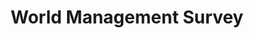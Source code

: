 ---
citation: Bloom, Nicholas; Lemos, Renata; Sadun, Raffaella; Scur, Daniela; Van Reenen,
  John, 2021, "World Management Survey - Manufacturing", https://doi.org/10.7910/DVN/OY6CBK,
  Harvard Dataverse, V1, UNF:6:k5xYE9W6U534XDiWu3RjrA==
contributors:
- Nick Bloom
- Renata Lemos
- Raffaella Sadun
- Daniela Scur
- John Van Reenen
cost: none
description: 'The World Management Survey is the first cross-country, cross-industry
  dataset built to measure the quality of management practices in establishments.
  The WMS is an interview-based evaluation tool that defines 18 key management practices,
  and scores them from 1 (“worst practice”) to 5 (“best practice”). The evaluation
  focuses on three key areas: First, monitoring: How well do organizations monitor
  what goes on inside the firm, and then use this information for continuous improvement?
  Second, targets: Do organizations set the right targets, track the right outcomes,
  and take appropriate action if the two are inconsistent? Third, incentives/people
  management: Are organizations promoting and rewarding employees based on performance,
  prioritizing careful hiring, and trying to keep their best employees? For more information
  about the dataset and to request access to the identified version of the dataset
  and for further variables, please visit the website https://worldmanagementsurvey.org/'
documentation: https://worldmanagementsurvey.org/
last_edit: Thu, 27 Jul 2023 08:58:28 GMT
location: https://dataverse.harvard.edu/dataset.xhtml?persistentId=doi:10.7910/DVN/OY6CBK
maintained_by: thomaz@worldmanagementsurvey.org
open_access: 'TRUE'
slug: world_management
tags:
- management
terms_of_use: CC0 1.0
timeframe: 2002-2023
title: World Management Survey
uuid: baed5247-a1ce-487c-95ef-5c5f8fc7fe22
---
